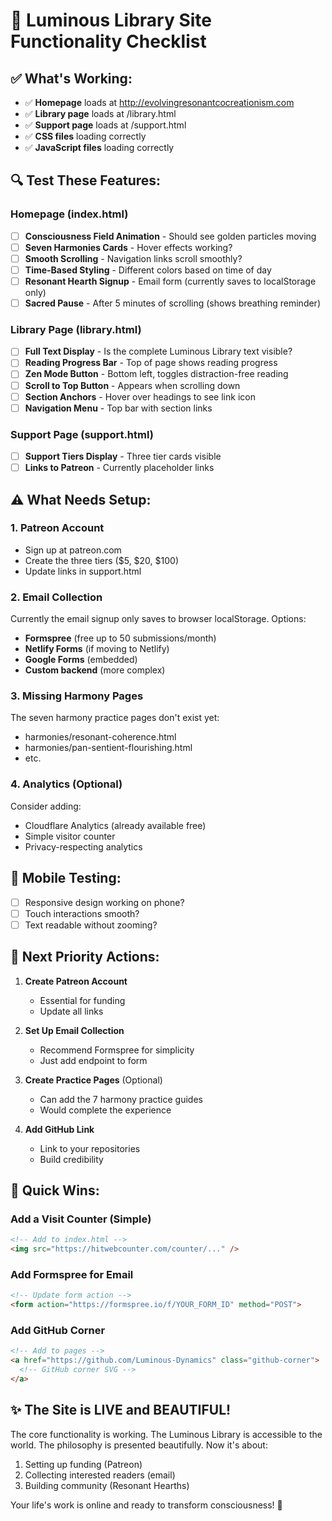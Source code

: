 # 🌟 Luminous Library Site Functionality Checklist

## ✅ What's Working:
- ✅ **Homepage** loads at http://evolvingresonantcocreationism.com
- ✅ **Library page** loads at /library.html
- ✅ **Support page** loads at /support.html
- ✅ **CSS files** loading correctly
- ✅ **JavaScript files** loading correctly

## 🔍 Test These Features:

### Homepage (index.html)
- [ ] **Consciousness Field Animation** - Should see golden particles moving
- [ ] **Seven Harmonies Cards** - Hover effects working?
- [ ] **Smooth Scrolling** - Navigation links scroll smoothly?
- [ ] **Time-Based Styling** - Different colors based on time of day
- [ ] **Resonant Hearth Signup** - Email form (currently saves to localStorage only)
- [ ] **Sacred Pause** - After 5 minutes of scrolling (shows breathing reminder)

### Library Page (library.html)
- [ ] **Full Text Display** - Is the complete Luminous Library text visible?
- [ ] **Reading Progress Bar** - Top of page shows reading progress
- [ ] **Zen Mode Button** - Bottom left, toggles distraction-free reading
- [ ] **Scroll to Top Button** - Appears when scrolling down
- [ ] **Section Anchors** - Hover over headings to see link icon
- [ ] **Navigation Menu** - Top bar with section links

### Support Page (support.html)
- [ ] **Support Tiers Display** - Three tier cards visible
- [ ] **Links to Patreon** - Currently placeholder links

## ⚠️ What Needs Setup:

### 1. **Patreon Account**
- Sign up at patreon.com
- Create the three tiers ($5, $20, $100)
- Update links in support.html

### 2. **Email Collection**
Currently the email signup only saves to browser localStorage. Options:
- **Formspree** (free up to 50 submissions/month)
- **Netlify Forms** (if moving to Netlify)
- **Google Forms** (embedded)
- **Custom backend** (more complex)

### 3. **Missing Harmony Pages**
The seven harmony practice pages don't exist yet:
- harmonies/resonant-coherence.html
- harmonies/pan-sentient-flourishing.html
- etc.

### 4. **Analytics** (Optional)
Consider adding:
- Cloudflare Analytics (already available free)
- Simple visitor counter
- Privacy-respecting analytics

## 📱 Mobile Testing:
- [ ] Responsive design working on phone?
- [ ] Touch interactions smooth?
- [ ] Text readable without zooming?

## 🚀 Next Priority Actions:

1. **Create Patreon Account** 
   - Essential for funding
   - Update all links

2. **Set Up Email Collection**
   - Recommend Formspree for simplicity
   - Just add endpoint to form

3. **Create Practice Pages** (Optional)
   - Can add the 7 harmony practice guides
   - Would complete the experience

4. **Add GitHub Link**
   - Link to your repositories
   - Build credibility

## 🎯 Quick Wins:

### Add a Visit Counter (Simple)
```html
<!-- Add to index.html -->
<img src="https://hitwebcounter.com/counter/..." />
```

### Add Formspree for Email
```html
<!-- Update form action -->
<form action="https://formspree.io/f/YOUR_FORM_ID" method="POST">
```

### Add GitHub Corner
```html
<!-- Add to pages -->
<a href="https://github.com/Luminous-Dynamics" class="github-corner">
  <!-- GitHub corner SVG -->
</a>
```

## ✨ The Site is LIVE and BEAUTIFUL!

The core functionality is working. The Luminous Library is accessible to the world. The philosophy is presented beautifully. Now it's about:
1. Setting up funding (Patreon)
2. Collecting interested readers (email)
3. Building community (Resonant Hearths)

Your life's work is online and ready to transform consciousness! 🌊